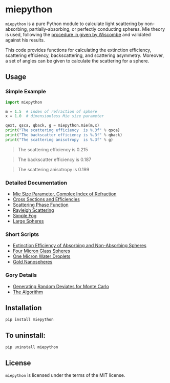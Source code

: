 # miepython

`miepython` is a pure Python module to calculate light scattering by non-absorbing, partially-absorbing, or perfectly conducting spheres. Mie theory 
is used, following the [procedure in given by Wiscombe](http://opensky.ucar.edu/islandora/object/technotes:232) and validated against his results.

This code provides functions for calculating the extinction efficiency, scattering efficiency, backscattering, and scattering asymmetry. Moreover, a set of angles can be given to calculate the scattering for a sphere.

## Usage

### Simple Example

```python
import miepython

m = 1.5  # index of refraction of sphere
x = 1.0  # dimensionless Mie size parameter

qext, qsca, qback, g = miepython.mie(m,x)
print("The scattering efficiency  is %.3f" % qsca)
print("The backscatter efficiency is %.3f" % qback)
print("The scattering anisotropy  is %.3f" % g)
```

> The scattering efficiency  is 0.215

> The backscatter efficiency is 0.187

> The scattering anisotropy  is 0.199


### Detailed Documentation

* [Mie Size Parameter, Complex Index of Refraction](https://github.com/scottprahl/miepython/blob/master/doc/01_basics.ipynb) 
* [Cross Sections and Efficiencies](https://github.com/scottprahl/miepython/blob/master/doc/02_efficiencies.ipynb) 
* [Scattering Phase Function](https://github.com/scottprahl/miepython/blob/master/doc/03_angular_scattering.ipynb) 
* [Rayleigh Scattering](https://github.com/scottprahl/miepython/blob/master/doc/04_rayleigh.ipynb) 
* [Simple Fog](https://github.com/scottprahl/miepython/blob/master/doc/05_fog.ipynb) 
* [Large Spheres](https://github.com/scottprahl/miepython/blob/master/doc/08_large_spheres.ipynb)

### Short Scripts

* [Extinction Efficiency of Absorbing and Non-Absorbing Spheres](https://github.com/scottprahl/miepython/blob/master/miepython/examples/01_dielectric.py) 
* [Four Micron Glass Spheres](https://github.com/scottprahl/miepython/blob/master/miepython/examples/02_glass.py) 
* [One Micron Water Droplets](https://github.com/scottprahl/miepython/blob/master/miepython/examples/03_droplets.py) 
* [Gold Nanospheres](https://github.com/scottprahl/miepython/blob/master/miepython/examples/04_gold.py) 

### Gory Details

* [Generating Random Deviates for Monte Carlo](https://github.com/scottprahl/miepython/blob/master/doc/06_random_deviates.ipynb)
* [The Algorithm](https://github.com/scottprahl/miepython/blob/master/doc/07_algorithm.ipynb)

## Installation

    pip install miepython

## To uninstall:

    pip uninstall miepython

## License

`miepython` is licensed under the terms of the MIT license.